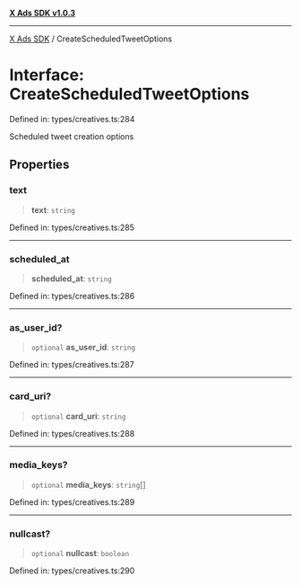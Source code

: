 [**X Ads SDK v1.0.3**](../README.md)

***

[X Ads SDK](../globals.md) / CreateScheduledTweetOptions

# Interface: CreateScheduledTweetOptions

Defined in: types/creatives.ts:284

Scheduled tweet creation options

## Properties

### text

> **text**: `string`

Defined in: types/creatives.ts:285

***

### scheduled\_at

> **scheduled\_at**: `string`

Defined in: types/creatives.ts:286

***

### as\_user\_id?

> `optional` **as\_user\_id**: `string`

Defined in: types/creatives.ts:287

***

### card\_uri?

> `optional` **card\_uri**: `string`

Defined in: types/creatives.ts:288

***

### media\_keys?

> `optional` **media\_keys**: `string`[]

Defined in: types/creatives.ts:289

***

### nullcast?

> `optional` **nullcast**: `boolean`

Defined in: types/creatives.ts:290
